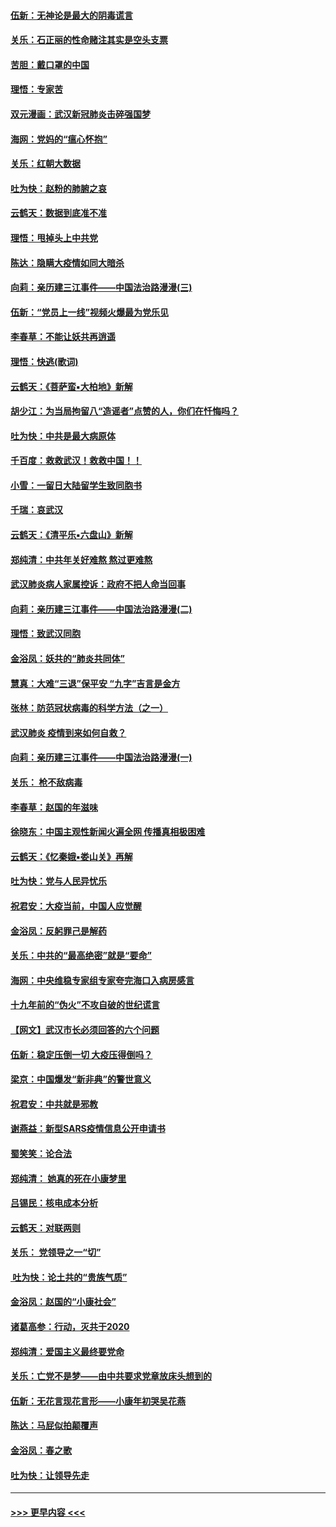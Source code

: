 #### [伍新：无神论是最大的阴毒谎言](../pages/nsc993/n11846129.md?t=02060133) 
#### [关乐：石正丽的性命赌注其实是空头支票](../pages/nsc993/n11846109.md?t=02060133) 
#### [苦胆：戴口罩的中国](../pages/nsc993/n11845576.md?t=02060133) 
#### [理悟：专家苦](../pages/nsc993/n11845564.md?t=02060133) 
#### [双元漫画：武汉新冠肺炎击碎强国梦](../pages/nsc993/n11843320.md?t=02060133) 
#### [海网：党妈的“瘟心怀抱”](../pages/nsc993/n11840740.md?t=02060133) 
#### [关乐：红朝大数据](../pages/nsc993/n11840675.md?t=02060133) 
#### [吐为快：赵粉的肺腑之哀](../pages/nsc993/n11840618.md?t=02060133) 
#### [云鹤天：数据到底准不准](../pages/nsc993/n11840325.md?t=02060133) 
#### [理悟：甩掉头上中共党](../pages/nsc993/n11838826.md?t=02060133) 
#### [陈达：隐瞒大疫情如同大暗杀](../pages/nsc993/n11838771.md?t=02060133) 
#### [向莉：亲历建三江事件——中国法治路漫漫(三)](../pages/nsc993/n11831825.md?t=02060133) 
#### [伍新：“党员上一线”视频火爆最为党乐见](../pages/nsc993/n11838200.md?t=02060133) 
#### [李春草：不能让妖共再逍遥](../pages/nsc993/n11838102.md?t=02060133) 
#### [理悟：快逃(歌词)](../pages/nsc993/n11838083.md?t=02060133) 
#### [云鹤天：《菩萨蛮▪大柏地》新解](../pages/nsc993/n11838059.md?t=02060133) 
#### [胡少江：为当局拘留八“造谣者”点赞的人，你们在忏悔吗？](../pages/nsc993/n11836801.md?t=02060133) 
#### [吐为快：中共是最大病原体](../pages/nsc993/n11836748.md?t=02060133) 
#### [千百度：救救武汉！救救中国！！](../pages/nsc993/n11836145.md?t=02060133) 
#### [小雪：一留日大陆留学生致同胞书](../pages/nsc993/n11834624.md?t=02060133) 
#### [千瑞：哀武汉](../pages/nsc993/n11833647.md?t=02060133) 
#### [云鹤天：《清平乐▪六盘山》新解](../pages/nsc993/n11833611.md?t=02060133) 
#### [郑纯清：中共年关好难熬 熬过更难熬](../pages/nsc993/n11833489.md?t=02060133) 
#### [武汉肺炎病人家属控诉：政府不把人命当回事](../pages/nsc993/n11833205.md?t=02060133) 
#### [向莉：亲历建三江事件——中国法治路漫漫(二)](../pages/nsc993/n11829102.md?t=02060133) 
#### [理悟：致武汉同胞](../pages/nsc993/n11831522.md?t=02060133) 
#### [金浴凤：妖共的“肺炎共同体”](../pages/nsc993/n11829448.md?t=02060133) 
#### [慧真：大难“三退”保平安 “九字”吉言是金方](../pages/nsc993/n11829501.md?t=02060133) 
#### [张林：防范冠状病毒的科学方法（之一）](../pages/nsc993/n11828618.md?t=02060133) 
#### [武汉肺炎 疫情到来如何自救？](../pages/nsc993/n11827632.md?t=02060133) 
#### [向莉：亲历建三江事件——中国法治路漫漫(一)](../pages/nsc993/n11827190.md?t=02060133) 
#### [关乐： 枪不敌病毒](../pages/nsc993/n11826746.md?t=02060133) 
#### [李春草：赵国的年滋味](../pages/nsc993/n11826321.md?t=02060133) 
#### [徐晓东：中国主观性新闻火遍全网 传播真相极困难](../pages/nsc993/n11826508.md?t=02060133) 
#### [云鹤天：《忆秦娥▪娄山关》再解](../pages/nsc993/n11824682.md?t=02060133) 
#### [吐为快：党与人民异忧乐](../pages/nsc993/n11824660.md?t=02060133) 
#### [祝君安：大疫当前，中国人应觉醒](../pages/nsc993/n11821946.md?t=02060133) 
#### [金浴凤：反躬罪己是解药](../pages/nsc993/n11820280.md?t=02060133) 
#### [关乐：中共的“最高绝密”就是“要命”](../pages/nsc993/n11816946.md?t=02060133) 
#### [海网：中央维稳专家组专家夸完海口入病房感言](../pages/nsc993/n11815138.md?t=02060133) 
#### [十九年前的“伪火”不攻自破的世纪谎言](../pages/nsc993/n11813238.md?t=02060133) 
#### [【网文】武汉市长必须回答的六个问题](../pages/nsc993/n11813848.md?t=02060133) 
#### [伍新：稳定压倒一切 大疫压得倒吗？](../pages/nsc993/n11812634.md?t=02060133) 
#### [梁京：中国爆发“新非典”的警世意义](../pages/nsc993/n11812554.md?t=02060133) 
#### [祝君安：中共就是邪教](../pages/nsc993/n11812431.md?t=02060133) 
#### [谢燕益：新型SARS疫情信息公开申请书](../pages/nsc993/n11808840.md?t=02060133) 
#### [蜀笑笑：论合法](../pages/nsc993/n11808064.md?t=02060133) 
#### [郑纯清： 她真的死在小康梦里](../pages/nsc993/n11806623.md?t=02060133) 
#### [吕锡民：核电成本分析](../pages/nsc993/n11806284.md?t=02060133) 
#### [云鹤天：对联两则](../pages/nsc993/n11805957.md?t=02060133) 
#### [关乐： 党领导之一“切”](../pages/nsc993/n11804505.md?t=02060133) 
#### [ 吐为快：论土共的“贵族气质”](../pages/nsc993/n11804490.md?t=02060133) 
#### [金浴凤：赵国的“小康社会”](../pages/nsc993/n11804452.md?t=02060133) 
#### [诸葛高参：行动，灭共于2020](../pages/nsc993/n11804120.md?t=02060133) 
#### [郑纯清：爱国主义最终要党命](../pages/nsc993/n11802197.md?t=02060133) 
#### [关乐：亡党不是梦——由中共要求党章放床头想到的](../pages/nsc993/n11802156.md?t=02060133) 
#### [伍新：无花言现花言形——小康年初哭吴花燕](../pages/nsc993/n11800044.md?t=02060133) 
#### [陈达：马屁似拍颠覆声](../pages/nsc993/n11800010.md?t=02060133) 
#### [金浴凤：春之歌](../pages/nsc993/n11797687.md?t=02060133) 
#### [吐为快：让领导先走](../pages/nsc993/n11797512.md?t=02060133) 

----
#### [ >>> 更早内容 <<< ](../indexes/nsc993-earlier.md)
